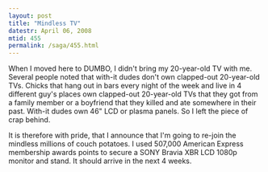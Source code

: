 ```yaml
---
layout: post
title: "Mindless TV"
datestr: April 06, 2008
mtid: 455
permalink: /saga/455.html
---
```


When I moved here to DUMBO, I didn't bring my 20-year-old TV with me.  Several people noted that with-it dudes don't own clapped-out 20-year-old TVs.  Chicks that hang out in bars every night of the week and live in 4 different guy's places own clapped-out 20-year-old TVs that they got from a family member or a boyfriend that they killed and ate somewhere in their past.  With-it dudes own 46" LCD or plasma panels.  So I left the piece of crap behind.

It is therefore with pride, that I announce that I'm going to re-join the mindless millions of couch potatoes.  I used 507,000 American Express membership awards points to secure a SONY Bravia XBR LCD 1080p monitor and stand.  It should arrive in the next 4 weeks.

